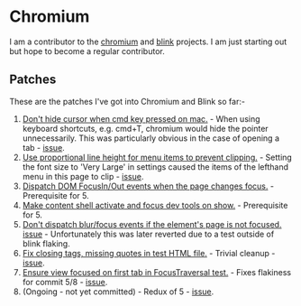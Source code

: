 # Chromium #

I am a contributor to the [chromium][0] and [blink][1] projects. I am just starting out but
hope to become a regular contributor.

## Patches ##

These are the patches I've got into Chromium and Blink so far:-

1. [Don't hide cursor when cmd key pressed on mac.][chr1] - When using keyboard shortcuts,
e.g. cmd+T, chromium would hide the pointer unnecessarily. This was particularly obvious in the
case of opening a tab - [issue][chr1issue].
2. [Use proportional line height for menu items to prevent clipping.][chr2] - Setting the font
size to 'Very Large' in settings caused the items of the lefthand menu in this page to clip - [issue][chr2issue].
3. [Dispatch DOM FocusIn/Out events when the page changes focus.][chr3] - Prerequisite for 5.
4. [Make content shell activate and focus dev tools on show.][chr4] - Prerequisite for 5.
5. [Don't dispatch blur/focus events if the element's page is not focused.][chr5]
[issue][chr5issue] - Unfortunately this was later reverted due to a test outside of blink
flaking.
6. [Fix closing tags, missing quotes in test HTML file.][chr6] - Trivial cleanup - [issue][chr6issue].
7. [Ensure view focused on first tab in FocusTraversal test.][chr7] - Fixes flakiness for commit 5/8 - [issue][chr7issue].
8. (Ongoing - not yet committed) - Redux of 5 - [issue][chr8issue].

[0]:http://www.chromium.org/
[1]:http://www.chromium.org/blink

[chr1]:https://src.chromium.org/viewvc/chrome?revision=229029&view=revision
[chr1issue]:https://code.google.com/p/chromium/issues/detail?id=306521
[chr2]:https://src.chromium.org/viewvc/chrome?revision=236421&view=revision
[chr2issue]:https://code.google.com/p/chromium/issues/detail?id=305913
[chr3]:https://src.chromium.org/viewvc/blink?revision=159293&view=revision
[chr4]:https://src.chromium.org/viewvc/chrome?revision=229709&view=revision
[chr5]:https://src.chromium.org/viewvc/blink?revision=160036&view=revision
[chr5issue]:https://code.google.com/p/chromium/issues/detail?id=276757
[chr6]:https://src.chromium.org/viewvc/chrome?revision=239988&view=revision
[chr6issue]:https://codereview.chromium.org/108813003/
[chr7]:https://src.chromium.org/viewvc/chrome?revision=240279&view=revision
[chr7issue]:https://codereview.chromium.org/87643002
[chr8issue]:https://codereview.chromium.org/87843002/
